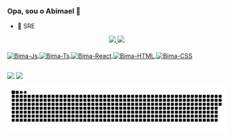 ### Opa, sou o Abimael 👋

- 🔭 SRE

<div align="center">
  <a href="https://github.com/abimaelalves">
  <img height="180em" src="https://github-readme-stats.vercel.app/api?username=abimaelalves&show_icons=true&theme=dark&include_all_commits=true&count_private=true"/>
  <img height="180em" src="https://github-readme-stats.vercel.app/api/top-langs/?username=abimaelalves&layout=compact&langs_count=7&theme=dark"/>
</div>
<div style="display: inline_block"><br>
  <img align="center" alt="Bima-Js" height="30" width="40" src="https://cdn.jsdelivr.net/gh/devicons/devicon/icons/docker/docker-original-wordmark.svg">
  <img align="center" alt="Bima-Ts" height="30" width="40" src="https://cdn.jsdelivr.net/gh/devicons/devicon/icons/kubernetes/kubernetes-plain.svg">
  <img align="center" alt="Bima-React" height="30" width="40" src="https://cdn.jsdelivr.net/gh/devicons/devicon/icons/linux/linux-original.svg">
  <img align="center" alt="Bima-HTML" height="30" width="40" src="https://cdn.jsdelivr.net/gh/devicons/devicon/icons/jenkins/jenkins-original.svg">
  <img align="center" alt="Bima-CSS" height="30" width="40" src="https://cdn.jsdelivr.net/gh/devicons/devicon/icons/bash/bash-plain.svg">
  
</div>
  
  ##
 
<div> 
  <a href = "mailto:ti.abimael@gmail.com"><img src="https://img.shields.io/badge/-Gmail-%23333?style=for-the-badge&logo=gmail&logoColor=white" target="_blank"></a>
  <a href="https://www.linkedin.com/in/abimael-santos-364b10b5/" target="_blank"><img src="https://img.shields.io/badge/-LinkedIn-%230077B5?style=for-the-badge&logo=linkedin&logoColor=white" target="_blank"></a> 
 
  ![Snake animation](https://github.com/abimaelalves/abimaelalves/blob/output/github-contribution-grid-snake.svg)
 
</div>
